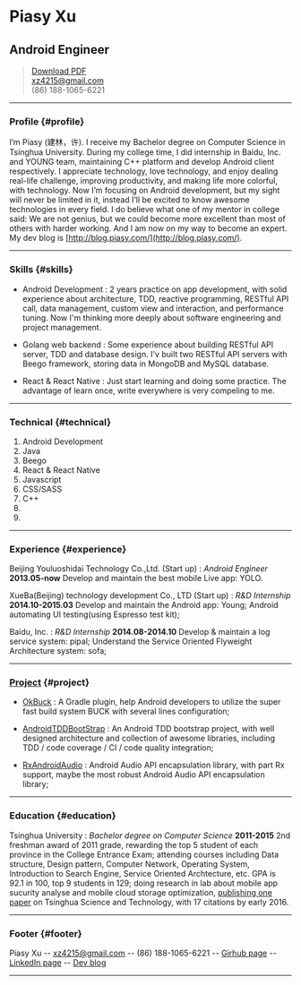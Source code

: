 # Piasy Xu
## Android Engineer

> [Download PDF](resume.pdf)  
> [xz4215@gmail.com](mailto:xz4215@gmail.com)  
> (86) 188-1065-6221

------

### Profile {#profile}

I’m Piasy (建林，许). I receive my Bachelor degree on Computer Science in Tsinghua University. During my college time, I did internship in Baidu, Inc. and YOUNG team, maintaining C++ platform and develop Android client respectively. I appreciate technology, love technology, and enjoy dealing real-life challenge, improving productivity, and making life more colorful, with technology. Now I’m focusing on Android development, but my sight will never be limited in it, instead I’ll be excited to know awesome technologies in every field. I do believe what one of my mentor in college said: We are not genius, but we could become more excellent than most of others with harder working. And I am now on my way to become an expert. My dev blog is [http://blog.piasy.com/](http://blog.piasy.com/).

------

### Skills {#skills}

* Android Development
  : 2 years practice on app development, with solid experience about architecture, TDD, reactive programming, RESTful API call, data management, custom view and interaction, and performance tuning. Now I'm thinking more deeply about software engineering and project management.

* Golang web backend
  : Some experience about building RESTful API server, TDD and database design. I'v built two RESTful API servers with Beego framework, storing data in MongoDB and MySQL database.

* React & React Native
  : Just start learning and doing some practice. The advantage of learn once, write everywhere is very compeling to me.

-------

### Technical {#technical}

1. Android Development
1. Java
1. Beego
1. React & React Native
1. Javascript
1. CSS/SASS
1. C++
1.
1.

------

### Experience {#experience}

Beijing Youluoshidai Technology Co.,Ltd. (Start up)
: *Android Engineer*
  __2013.05-now__
  Develop and maintain the best mobile Live app: YOLO.

XueBa(Beijing) technology development Co., LTD (Start up)
: *R&D Internship*
  __2014.10-2015.03__
  Develop and maintain the Android app: Young; Android automating UI testing(using Espresso test kit);

Baidu, Inc.
: *R&D Internship*
  __2014.08-2014.10__
  Develop & maintain a log service system: pipal; Understand the Service Oriented Flyweight Architecture system: sofa;

------

### [Project](https://github.com/Piasy/) {#project}

* [OkBuck](https://github.com/Piasy/OkBuck)
 : A Gradle plugin, help Android developers to utilize the super fast build system BUCK with several lines configuration;

* [AndroidTDDBootStrap](https://github.com/Piasy/AndroidTDDBootStrap)
 : An Android TDD bootstrap project, with well designed architecture and collection of awesome libraries, including TDD / code coverage / CI / code quality integration;

* [RxAndroidAudio](https://github.com/Piasy/RxAndroidAudio)
 : Android Audio API encapsulation library, with part Rx support, maybe the most robust Android Audio API encapsulation library;

------

### Education {#education}

Tsinghua University
: *Bachelor degree on Computer Science*
  __2011-2015__
  2nd freshman award of 2011 grade, rewarding the top 5 student of each province in the College Entrance Exam; attending courses including Data structure, Design pattern, Computer Network, Operating System, Introduction to Search Engine, Service Oriented Archtecture, etc. GPA is 92.1 in 100, top 9 students in 129; doing research in lab about mobile app sucurity analyse and mobile cloud storage optimization, [publishing one paper](https://scholar.google.com/citations?view_op=view_citation&hl=zh-CN&user=fbkK3EYAAAAJ&citation_for_view=fbkK3EYAAAAJ:u5HHmVD_uO8C) on Tsinghua Science and Technology, with 17 citations by early 2016.

------

### Footer {#footer}

Piasy Xu -- [xz4215@gmail.com](mailto:xz4215@gmail.com) -- (86) 188-1065-6221 -- [Girhub page](https://github.com/Piasy/) -- [LinkedIn page](https://www.linkedin.com/in/piasy) -- [Dev blog](http://blog.piasy.com/)

------
